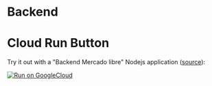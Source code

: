 
# Backend
# Cloud Run Button


Try it out with a "Backend Mercado libre" Nodejs application ([source](https://deploy.cloud.run/?git_repo=https://github.com/devjaime/frontend_meli.git)):

[![Run on GoogleCloud](https://storage.googleapis.com/cloudrun/button.svg)](https://deploy.cloud.run/?git_repo=https://github.com/devjaime/frontend_meli.git)
